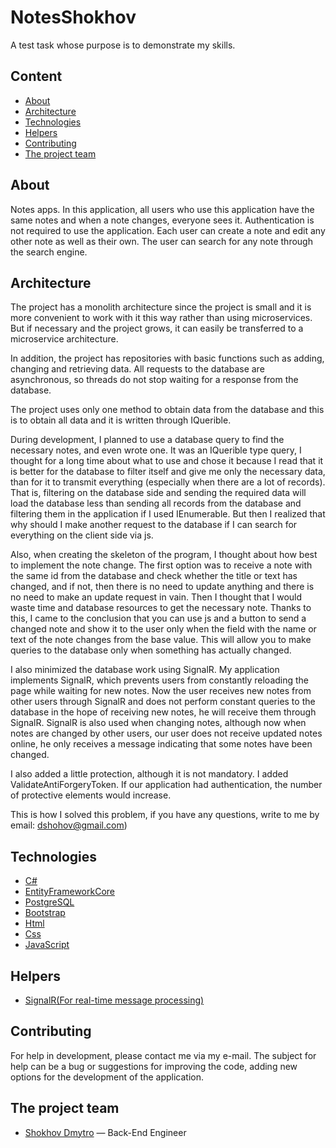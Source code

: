 # NotesShokhov
A test task whose purpose is to demonstrate my skills.


## Content
- [About](#About)
- [Architecture](#Architecture)
- [Technologies](#Technologies)
- [Helpers](#Helpers)
- [Contributing](#contributing)
- [The project team](#the-project-team)

## About
Notes apps. In this application, all users who use this application have the same notes and when a note changes, everyone sees it. Authentication is not required to use the application. Each user can create a note and edit any other note as well as their own. The user can search for any note through the search engine.

## Architecture
The project has a monolith architecture since the project is small and it is more convenient to work with it this way rather than using microservices. But if necessary and the project grows, it can easily be transferred to a microservice architecture.

In addition, the project has repositories with basic functions such as adding, changing and retrieving data. All requests to the database are asynchronous, so threads do not stop waiting for a response from the database.

The project uses only one method to obtain data from the database and this is to obtain all data and it is written through IQuerible.

During development, I planned to use a database query to find the necessary notes, and even wrote one. It was an IQuerible type query, I thought for a long time about what to use and chose it because I read that it is better for the database to filter itself and give me only the necessary data, than for it to transmit everything (especially when there are a lot of records). That is, filtering on the database side and sending the required data will load the database less than sending all records from the database and filtering them in the application if I used IEnumerable. But then I realized that why should I make another request to the database if I can search for everything on the client side via js.

Also, when creating the skeleton of the program, I thought about how best to implement the note change. The first option was to receive a note with the same id from the database and check whether the title or text has changed, and if not, then there is no need to update anything and there is no need to make an update request in vain. Then I thought that I would waste time and database resources to get the necessary note. Thanks to this, I came to the conclusion that you can use js and a button to send a changed note and show it to the user only when the field with the name or text of the note changes from the base value. This will allow you to make queries to the database only when something has actually changed.

I also minimized the database work using SignalR. My application implements SignalR, which prevents users from constantly reloading the page while waiting for new notes. Now the user receives new notes from other users through SignalR and does not perform constant queries to the database in the hope of receiving new notes, he will receive them through SignalR. SignalR is also used when changing notes, although now when notes are changed by other users, our user does not receive updated notes online, he only receives a message indicating that some notes have been changed.

I also added a little protection, although it is not mandatory. I added ValidateAntiForgeryToken. If our application had authentication, the number of protective elements would increase.

This is how I solved this problem, if you have any questions, write to me by email: dshohov@gmail.com)

## Technologies
- [C#](https://learn.microsoft.com/en-us/dotnet/csharp/)
- [EntityFrameworkCore](https://learn.microsoft.com/en-us/ef/core/)
- [PostgreSQL](https://www.postgresql.org/)
- [Bootstrap](https://getbootstrap.com/)
- [Html](https://www.w3schools.com/html/)
- [Css](https://www.w3schools.com/Css/)
- [JavaScript](https://www.javascript.com/)

## Helpers
- [SignalR(For real-time message processing)](https://dotnet.microsoft.com/en-us/apps/aspnet/signalr)

## Contributing
For help in development, please contact me via my e-mail. The subject for help can be a bug or suggestions for improving the code, adding new options for the development of the application.

## The project team
- [Shokhov Dmytro](https://t.me/f_a_g_e) — Back-End Engineer
